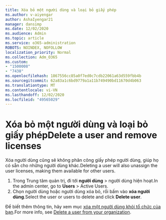 ```yaml
---
title: Xóa bỏ một người dùng và loại bỏ giấy phép
ms.author: v-aiyengar
author: AshaIyengar21
manager: dansimp
ms.date: 12/02/2020
ms.audience: Admin
ms.topic: article
ms.service: o365-administration
ROBOTS: NOINDEX, NOFOLLOW
localization_priority: Normal
ms.collection: Adm_O365
ms.custom:
- "1500008"
- "7438"
ms.openlocfilehash: 1867556cc85a0f7ed0c7cdb22061a63d559fbb4b
ms.sourcegitcommit: 62a83a1c6bd9779a1a11b749490bd11670d4b063
ms.translationtype: MT
ms.contentlocale: vi-VN
ms.lasthandoff: 12/02/2020
ms.locfileid: "49565029"
---
```

# <a name="delete-a-user-and-remove-licenses"></a><span data-ttu-id="542a1-102">Xóa bỏ một người dùng và loại bỏ giấy phép</span><span class="sxs-lookup"><span data-stu-id="542a1-102">Delete a user and remove licenses</span></span>

<span data-ttu-id="542a1-103">Xóa người dùng cũng sẽ không phân công giấy phép người dùng, giúp họ có sẵn cho những người dùng khác.</span><span class="sxs-lookup"><span data-stu-id="542a1-103">Deleting a user will also unassign the user licenses, making them available for other users.</span></span> 
1. <span data-ttu-id="542a1-104">Trong Trung tâm quản trị, đi tới **người dùng** > người dùng hiện hoạt.</span><span class="sxs-lookup"><span data-stu-id="542a1-104">In the admin center, go to **Users** > Active Users.</span></span>
1. <span data-ttu-id="542a1-105">Chọn người dùng hoặc người dùng xóa bỏ, rồi bấm vào **xóa người dùng**.</span><span class="sxs-lookup"><span data-stu-id="542a1-105">Select the user or users to delete and click **Delete user**.</span></span>

<span data-ttu-id="542a1-106">Để biết thêm thông tin, hãy xem mục [xóa một người dùng khỏi tổ chức của bạn](https://docs.microsoft.com/microsoft-365/admin/add-users/delete-a-user).</span><span class="sxs-lookup"><span data-stu-id="542a1-106">For more info, see [Delete a user from your organization](https://docs.microsoft.com/microsoft-365/admin/add-users/delete-a-user).</span></span> 
